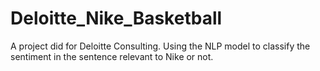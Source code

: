 # Deloitte_Nike_Basketball
 A project did for Deloitte Consulting. Using the NLP model to classify the sentiment in the sentence relevant to Nike or not.
